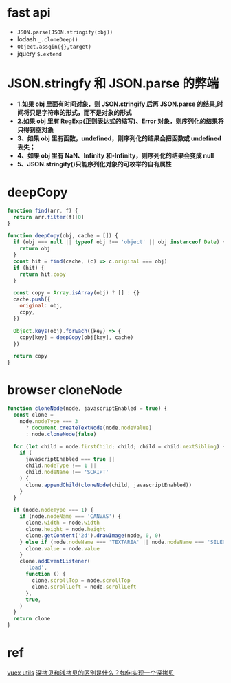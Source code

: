 # fast api

- `JSON.parse(JSON.stringify(obj))`
- lodash `_.cloneDeep()`
- `Object.assgin({},target)`
- jquery `$.extend`

# JSON.stringfy 和 JSON.parse 的弊端

- **1.如果 obj 里面有时间对象，则 JSON.stringify 后再 JSON.parse 的结果,时间将只是字符串的形式，而不是对象的形式**
- **2.如果 obj 里有 RegExp(正则表达式的缩写)、Error 对象，则序列化的结果将只得到空对象**
- **3、如果 obj 里有函数，undefined，则序列化的结果会把函数或 undefined 丢失；**
- **4、如果 obj 里有 NaN、Infinity 和-Infinity，则序列化的结果会变成 null**
- **5、JSON.stringify()只能序列化对象的可枚举的自有属性**

# deepCopy

```js
function find(arr, f) {
  return arr.filter(f)[0]
}

function deepCopy(obj, cache = []) {
  if (obj === null || typeof obj !== 'object' || obj instanceof Date) {
    return obj
  }
  const hit = find(cache, (c) => c.original === obj)
  if (hit) {
    return hit.copy
  }

  const copy = Array.isArray(obj) ? [] : {}
  cache.push({
    original: obj,
    copy,
  })

  Object.keys(obj).forEach((key) => {
    copy[key] = deepCopy(obj[key], cache)
  })

  return copy
}
```

# browser cloneNode

```js
function cloneNode(node, javascriptEnabled = true) {
  const clone =
    node.nodeType === 3
      ? document.createTextNode(node.nodeValue)
      : node.cloneNode(false)

  for (let child = node.firstChild; child; child = child.nextSibling) {
    if (
      javascriptEnabled === true ||
      child.nodeType !== 1 ||
      child.nodeName !== 'SCRIPT'
    ) {
      clone.appendChild(cloneNode(child, javascriptEnabled))
    }
  }

  if (node.nodeType === 1) {
    if (node.nodeName === 'CANVAS') {
      clone.width = node.width
      clone.height = node.height
      clone.getContent('2d').drawImage(node, 0, 0)
    } else if (node.nodeName === 'TEXTAREA' || node.nodeName === 'SELECT') {
      clone.value = node.value
    }
    clone.addEventListener(
      'load',
      function () {
        clone.scrollTop = node.scrollTop
        clone.scrollLeft = node.scrollLeft
      },
      true,
    )
  }
  return clone
}
```

# ref
[vuex utils](https://github.com/vuejs/vuex/blob/dev/src/util.js)
[深拷贝和浅拷贝的区别是什么？如何实现一个深拷贝](https://github.com/YvetteLau/Step-By-Step/issues/17)